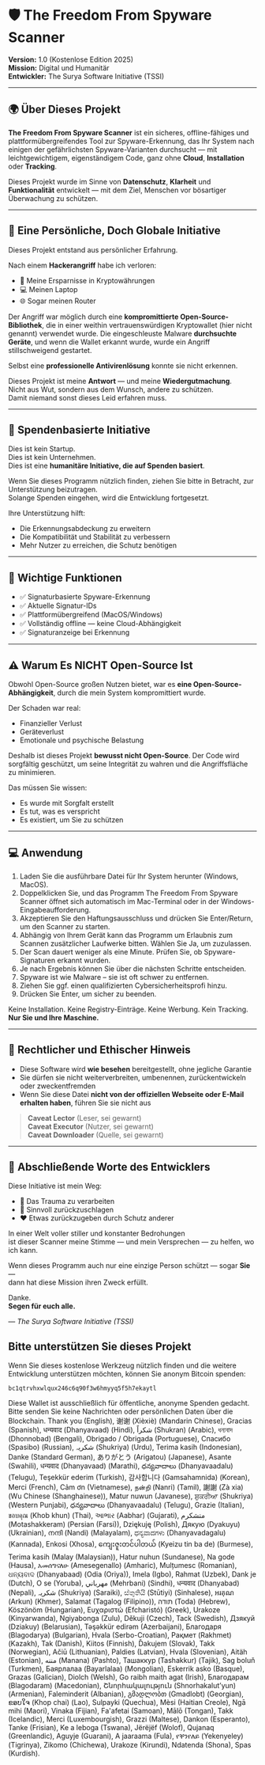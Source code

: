 
# 🛡️ The Freedom From Spyware Scanner
**Version:** 1.0 (Kostenlose Edition 2025)  
**Mission:** Digital und Humanitär  
**Entwickler:** The Surya Software Initiative (TSSI)

---

## 🌍 Über Dieses Projekt

**The Freedom From Spyware Scanner** ist ein sicheres, offline-fähiges und plattformübergreifendes Tool zur Spyware-Erkennung, das Ihr System nach einigen der gefährlichsten Spyware-Varianten durchsucht — mit leichtgewichtigem, eigenständigem Code, ganz ohne **Cloud**, **Installation** oder **Tracking**.

Dieses Projekt wurde im Sinne von **Datenschutz**, **Klarheit** und **Funktionalität** entwickelt — mit dem Ziel, Menschen vor bösartiger Überwachung zu schützen.

---

## 🙏 Eine Persönliche, Doch Globale Initiative

Dieses Projekt entstand aus persönlicher Erfahrung.

Nach einem **Hackerangriff** habe ich verloren:
- 💸 Meine Ersparnisse in Kryptowährungen  
- 💻 Meinen Laptop  
- 🌐 Sogar meinen Router  

Der Angriff war möglich durch eine **kompromittierte Open-Source-Bibliothek**, die in einer weithin vertrauenswürdigen Kryptowallet (hier nicht genannt) verwendet wurde. Die eingeschleuste Malware **durchsuchte Geräte**, und wenn die Wallet erkannt wurde, wurde ein Angriff stillschweigend gestartet.

Selbst eine **professionelle Antivirenlösung** konnte sie nicht erkennen.

Dieses Projekt ist meine **Antwort** — und meine **Wiedergutmachung**.  
Nicht aus Wut, sondern aus dem Wunsch, andere zu schützen.  
Damit niemand sonst dieses Leid erfahren muss.

---

## 💸 Spendenbasierte Initiative

Dies ist kein Startup.  
Dies ist kein Unternehmen.  
Dies ist eine **humanitäre Initiative, die auf Spenden basiert**.

Wenn Sie dieses Programm nützlich finden, ziehen Sie bitte in Betracht, zur Unterstützung beizutragen.  
Solange Spenden eingehen, wird die Entwicklung fortgesetzt.

Ihre Unterstützung hilft:
- Die Erkennungsabdeckung zu erweitern  
- Die Kompatibilität und Stabilität zu verbessern  
- Mehr Nutzer zu erreichen, die Schutz benötigen

---

## 🔐 Wichtige Funktionen

- ✅ Signaturbasierte Spyware-Erkennung  
- ✅ Aktuelle Signatur-IDs  
- ✅ Plattformübergreifend (MacOS/Windows)  
- ✅ Vollständig offline — keine Cloud-Abhängigkeit  
- ✅ Signaturanzeige bei Erkennung  

---

## ⚠️ Warum Es NICHT Open-Source Ist

Obwohl Open-Source großen Nutzen bietet, war es **eine Open-Source-Abhängigkeit**, durch die mein System kompromittiert wurde.

Der Schaden war real:
- Finanzieller Verlust  
- Geräteverlust  
- Emotionale und psychische Belastung  

Deshalb ist dieses Projekt **bewusst nicht Open-Source**. Der Code wird sorgfältig geschützt, um seine Integrität zu wahren und die Angriffsfläche zu minimieren.

Das müssen Sie wissen:
- Es wurde mit Sorgfalt erstellt  
- Es tut, was es verspricht  
- Es existiert, um Sie zu schützen

---

## 💻 Anwendung

1. Laden Sie die ausführbare Datei für Ihr System herunter (Windows, MacOS).  
2. Doppelklicken Sie, und das Programm The Freedom From Spyware Scanner öffnet sich automatisch im Mac-Terminal oder in der Windows-Eingabeaufforderung.  
3. Akzeptieren Sie den Haftungsausschluss und drücken Sie Enter/Return, um den Scanner zu starten.  
4. Abhängig von Ihrem Gerät kann das Programm um Erlaubnis zum Scannen zusätzlicher Laufwerke bitten. Wählen Sie Ja, um zuzulassen.  
5. Der Scan dauert weniger als eine Minute. Prüfen Sie, ob Spyware-Signaturen erkannt wurden.  
6. Je nach Ergebnis können Sie über die nächsten Schritte entscheiden.  
7. Spyware ist wie Malware – sie ist oft schwer zu entfernen.  
8. Ziehen Sie ggf. einen qualifizierten Cybersicherheitsprofi hinzu.  
9. Drücken Sie Enter, um sicher zu beenden.

Keine Installation. Keine Registry-Einträge. Keine Werbung. Kein Tracking.  
**Nur Sie und Ihre Maschine.**

---

## 📜 Rechtlicher und Ethischer Hinweis

- Diese Software wird **wie besehen** bereitgestellt, ohne jegliche Garantie  
- Sie dürfen sie nicht weiterverbreiten, umbenennen, zurückentwickeln oder zweckentfremden  
- Wenn Sie diese Datei **nicht von der offiziellen Webseite oder E-Mail erhalten haben**, führen Sie sie nicht aus

> **Caveat Lector** (Leser, sei gewarnt)  
> **Caveat Executor** (Nutzer, sei gewarnt)  
> **Caveat Downloader** (Quelle, sei gewarnt)

---

## 🤝 Abschließende Worte des Entwicklers

Diese Initiative ist mein Weg:
- 🧠 Das Trauma zu verarbeiten  
- 🧰 Sinnvoll zurückzuschlagen  
- ❤️ Etwas zurückzugeben durch Schutz anderer  

In einer Welt voller stiller und konstanter Bedrohungen  
ist dieser Scanner meine Stimme — und mein Versprechen — zu helfen, wo ich kann.

Wenn dieses Programm auch nur eine einzige Person schützt — sogar **Sie** —  
dann hat diese Mission ihren Zweck erfüllt.

Danke.  
**Segen für euch alle.**

— *The Surya Software Initiative (TSSI)*

## Bitte unterstützen Sie dieses Projekt

Wenn Sie dieses kostenlose Werkzeug nützlich finden und die weitere Entwicklung unterstützen möchten, können Sie anonym Bitcoin spenden:

`bc1qtrvhxwlqux246c6q90f3w6hmyyq5f5h7ekaytl`

Diese Wallet ist ausschließlich für öffentliche, anonyme Spenden gedacht. Bitte senden Sie keine Nachrichten oder persönlichen Daten über die Blockchain.
Thank you (English),  谢谢 (Xièxiè) (Mandarin Chinese), Gracias (Spanish), धन्यवाद (Dhanyavaad) (Hindi), شكراً (Shukran) (Arabic), ধন্যবাদ (Dhonnobad) (Bengali), Obrigado / Obrigada (Portuguese), Спасибо (Spasibo) (Russian), شکریہ (Shukriya) (Urdu), Terima kasih (Indonesian), Danke (Standard German), ありがとう (Arigatou) (Japanese), Asante (Swahili), धन्यवाद (Dhanyavaad) (Marathi), ధన్యవాదాలు (Dhanyavaadalu) (Telugu), Teşekkür ederim (Turkish), 감사합니다 (Gamsahamnida) (Korean), Merci (French), Cảm ơn (Vietnamese), நன்றி (Nanri) (Tamil), 謝謝 (Zà xia) (Wu Chinese (Shanghainese)), Matur nuwun (Javanese), ਸ਼ੁਕਰੀਆ (Shukriya) (Western Punjabi), ధన్యవాదాలు (Dhanyavaadalu) (Telugu), Grazie (Italian), ขอบคุณ (Khob khun) (Thai), આભાર (Aabhar) (Gujarati), متشکرم (Motashakkeram) (Persian (Farsi)), Dziękuję (Polish), Дякую (Dyakuyu) (Ukrainian), നന്ദി (Nandi) (Malayalam), ಧನ್ಯವಾದಗಳು (Dhanyavadagalu) (Kannada), Enkosi (Xhosa), ကျေးဇူးတင်ပါတယ် (Kyeizu tin ba de) (Burmese), Terima kasih (Malay (Malaysian)), Hatur nuhun (Sundanese), Na gode (Hausa), አመሰግናለሁ (Amesegenallo) (Amharic), Mulțumesc (Romanian), ଧନ୍ୟବାଦ (Dhanyabaad) (Odia (Oriya)), Imela (Igbo), Rahmat (Uzbek), Dank je (Dutch), O se (Yoruba), مهرباني (Mehrbani) (Sindhi), धन्यवाद (Dhanyabad) (Nepali), شکریہ (Shukriya) (Saraiki), ස්තුතියි (Stūtiyi) (Sinhalese), អរគុណ (Arkun) (Khmer), Salamat (Tagalog (Filipino)), תודה (Toda) (Hebrew), Köszönöm (Hungarian), Ευχαριστώ (Efcharistó) (Greek), Urakoze (Kinyarwanda), Ngiyabonga (Zulu), Děkuji (Czech), Tack (Swedish), Дзякуй (Dziakuy) (Belarusian), Təşəkkür edirəm (Azerbaijani), Благодаря (Blagodarya) (Bulgarian), Hvala (Serbo-Croatian), Рақмет (Rakhmet) (Kazakh), Tak (Danish), Kiitos (Finnish), Ďakujem (Slovak), Takk (Norwegian), Ačiū (Lithuanian), Paldies (Latvian), Hvala (Slovenian), Aitäh (Estonian), مننه (Manana) (Pashto), Ташаккур (Tashakkur) (Tajik), Sag boluň (Turkmen), Баярлалаа (Bayarlalaa) (Mongolian), Eskerrik asko (Basque), Grazas (Galician), Diolch (Welsh), Go raibh maith agat (Irish), Благодарам (Blagodaram) (Macedonian), Շնորհակալություն (Shnorhakalut’yun) (Armenian), Faleminderit (Albanian), გმადლობთ (Gmadlobt) (Georgian), ຂອບໃຈ (Khop chai) (Lao), Sulpayki (Quechua), Mèsi (Haitian Creole), Ngā mihi (Maori), Vinaka (Fijian), Fa'afetai (Samoan), Mālō (Tongan), Takk (Icelandic), Merci (Luxembourgish), Grazzi (Maltese), Dankon (Esperanto), Tanke (Frisian), Ke a leboga (Tswana), Jërëjëf (Wolof), Qujanaq (Greenlandic), Aguyje (Guarani), A jaaraama (Fula), የቐንየለይ (Yekenyeley) (Tigrinya), Zikomo (Chichewa), Urakoze (Kirundi), Ndatenda (Shona), Spas (Kurdish).
